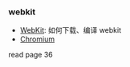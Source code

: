 ### webkit

* [WebKit](https://webkit.org/): 如何下载、编译 webkit
* [Chromium](www.chromium.org)

read page 36